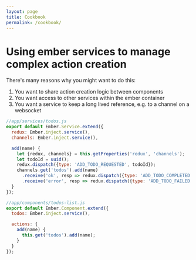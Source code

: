 ```yaml
---
layout: page
title: Cookbook
permalink: /cookbook/
---
```


# Using ember services to manage complex action creation

There's many reasons why you might want to do this:

1. You want to share action creation logic between components
2. You want access to other services within the ember container
3. You want a service to keep a long lived reference, e.g. to a channel on a websocket

```js
//app/services/todos.js
export default Ember.Service.extend({
  redux: Ember.inject.service(),
  channels: Ember.inject.service(),

  add(name) {
    let {redux, channels} = this.getProperties('redux', 'channels');
    let todoId = uuid();
    redux.dispatch({type: 'ADD_TODO_REQUESTED', todoId});
    channels.get('todos').add(name)
      .receive('ok', resp => redux.dispatch({type: 'ADD_TODO_COMPLETED', todoId}))
      .receive('error', resp => redux.dispatch({type: 'ADD_TODO_FAILED', todoId});
  }
});
```

```js
//app/components/todos-list.js
export default Ember.Component.extend({
  todos: Ember.inject.service(),

  actions: {
    add(name) {
      this.get('todos').add(name);
    }
  }
});
```
